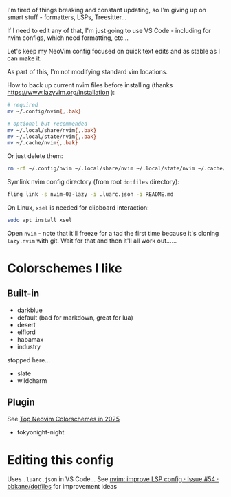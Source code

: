 I'm tired of things breaking and constant updating, so I'm giving up on smart stuff - formatters, LSPs, Treesitter...

If I need to edit any of that, I'm just going to use VS Code - including for nvim configs, which need formatting, etc...

Let's keep my NeoVim config focused on quick text edits and as stable as I can make it.

As part of this, I'm not modifying standard vim locations.

How to back up current nvim files before installing (thanks https://www.lazyvim.org/installation ):

```bash
# required
mv ~/.config/nvim{,.bak}

# optional but recommended
mv ~/.local/share/nvim{,.bak}
mv ~/.local/state/nvim{,.bak}
mv ~/.cache/nvim{,.bak}
```

Or just delete them:

```bash
rm -rf ~/.config/nvim ~/.local/share/nvim ~/.local/state/nvim ~/.cache/nvim
```

Symlink nvim config directory (from root `dotfiles` directory):

```bash
fling link -s nvim-03-lazy -i .luarc.json -i README.md
```

On Linux, `xsel` is needed for clipboard interaction:

```bash
sudo apt install xsel
```

Open `nvim` - note that it'll freeze for a tad the first time because it's cloning `lazy.nvim` with git. Wait for that and then it'll all work out......

# Colorschemes I like

## Built-in

- darkblue
- default (bad for markdown, great for lua)
- desert
- elflord
- habamax
- industry

stopped here...

- slate
- wildcharm

## Plugin

See [Top Neovim Colorschemes in 2025](https://dotfyle.com/neovim/colorscheme/top)

- tokyonight-night

# Editing this config

Uses `.luarc.json` in VS Code... See [nvim: improve LSP config · Issue #54 · bbkane/dotfiles](https://github.com/bbkane/dotfiles/issues/54) for improvement ideas